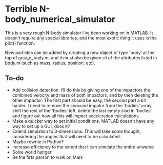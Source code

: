 # Terrible N-body_numerical_simulator

This is a very rough N-body simulator I've been working on in MATLAB.  It doesn't require any special libraries, and the most exotic thing it uses is the plot() function.

New particles can be added by creating a new object of type 'body' at the top of grav_n_body.m, and it must also be given all of the attributes listed in body.m (such as mass, radius, position, etc).

## To-do

- Add collision detection.  I'll do this by giving one of the impactors the combined velocity and mass of both impactors, and by then deleting the other impactor.  The first part should be easy, the second part a bit harder.  I need to remove the seocond impator from the 'bodies' array, shift the rest of the 'bodies' left, delete the last empty slod in 'bodies', and figure out how all this will _impact_ acceleration calculations.
- Make a quicker way to set initial conditions.  MATLAB doesn't have any way to set up a GUI, does it?
- Extend simulation to 3-dimensions.  This will take some thought, considering the angles that will need to be calculated.
- Maybe rewrite in Python?
- Increase efficiency to the extent that I can simulate the entire universe
- Solve world hunger
- Be the firts person to walk on Mars
